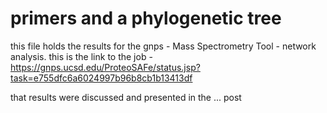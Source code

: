 # primers and a phylogenetic tree

this file holds the results for the gnps -  Mass Spectrometry Tool - network analysis. this is the link to the job - https://gnps.ucsd.edu/ProteoSAFe/status.jsp?task=e755dfc6a6024997b96b8cb1b13413df

 that results were discussed and presented in the ...  post
